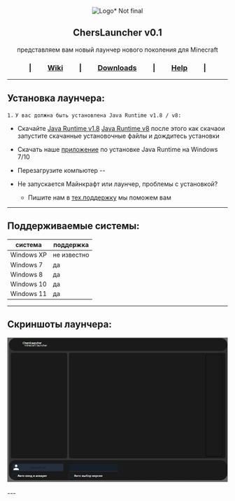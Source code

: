 
<p align="center">
 <img src="./logotype.gif" width="512px" title="Logo* Not final">
</p>
<h2 align="center">
 ChersLauncher v0.1
</h2>

<div align="center">
 <p>
  представляем вам новый лаунчер нового поколения для Minecraft
 </p>
</div>

<div align="center">
<h3>

|&emsp;&emsp;
[Wiki](https://github.com/zexfolloff/ChersLauncher/wiki)
&emsp;&emsp;|&emsp;&emsp;
[Downloads](https://github.com/zexfolloff/ChersLauncher/releases)
&emsp;&emsp;|&emsp;&emsp;
[Help](https://discord.com/invite/wUsBj3xBZh)
&emsp;&emsp;|

</h3>
</div>

---
## Установка лаунчера:
` 1. ` ` У вас должна быть установлена Java Runtime v1.8 / v8: `
* Скачайте [Java Runtime v1.8](https://java.com) [Java Runtime v8](https://java.com) после этого как скачаои запустите скачанные установочные файлы и дождитесь установки
* Скачать наше [приложение](https://disk.yandex/) по установке Java Runtime на Windows 7/10
* Перезагрузите компьютер
--

* Не запускается Майнкрафт или лаунчер, проблемы с установкой?
  * Пишите нам в [тех.поддержку](https://discord.com/invite/wUsBj3xBZh) мы поможем вам
---

## Поддерживаемые системы:
|    система     |   поддержка   | 
| -------------- | ------------- | 
|   Windows XP   |  не известно  |
|   Windows 7    |       да      | 
|   Windows 8    |       да      |
|   Windows 10   |       да      |
|   Windows 11   |       да      |

---
## Скриншоты лаунчера:
<p align="center">
 <img src="./screenshots/mainForm.jpg" width="512px" title="Logo* Not final">
</p>
---
